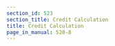 ```yaml
---
section_id: 523
section_title: Credit Calculation
title: Credit Calculation
page_in_manual: 520-8
---
```

